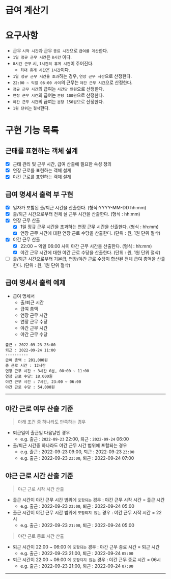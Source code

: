 급여 계산기
===
# 요구사항
* 근무 `시작 시간`과 근무 `종료 시간`으로 `급여를 계산`한다.
* `1일 정규 근무 시간`은 `8시간` 이다.
* `8시간 근무` 시, `1시간의 휴게 시간`이 주어진다.
  * `최대 휴게 시간`은 `1시간`이다.
* `1일 정규 근무 시간을 초과`하는 경우, `연장 근무 시간`으로 산정한다.
* `22:00 ~ 익일 06:00 사이`의 근무는 `야간 근무 시간`으로 산정한다.
* `정규 근무 시간`의 급여는 `시간당 만원`으로 산정한다.
* `연장 근무 시간`의 급여는 `분당 100원`으로 산정한다.
* `야간 근무 시간`의 급여는 `분당 150원`으로 산정한다.
* `1원 단위`는 `절삭`한다.

# 구현 기능 목록
## 근태를 표현하는 객체 설계
* [x] 근태 관리 및 근무 시간, 급여 산출에 필요한 속성 정의
* [x] 연장 근로를 표현하는 객체 설계
* [x] 야간 근로를 표현하는 객체 설계

## 급여 명세서 출력 부 구현
* [x] 일자가 포함된 출/퇴근 시간을 산출한다. (형식:YYYY-MM-DD hh:mm)
* [x] 출/퇴근 시간으로부터 전체 실 근무 시간을 산출한다. (형식 : hh:mm) 
* [x] 연장 근무 산출
  * [x] 1일 정규 근무 시간을 초과하는 연장 근무 시간을 산출한다. (형식 : hh:mm)
  * [x] 연장 근무 시간에 대한 연장 근로 수당을 산출한다. (단위 : 원, 1원 단위 절삭)
* [x] 야간 근무 산출
  * [x] 22:00 ~ 익일 06:00 사이 야간 근무 시간을 산출한다. (형식 : hh:mm)
  * [x] 야간 근무 시간에 대한 야간 근로 수당을 산출한다. (단위 : 원, 1원 단위 절삭)
* [ ] 출/퇴근 시간으로부터 기본급, 연장/야간 근로 수당이 합산된 전체 급여 총액을 산출한다. (단위 : 원, 1원 단위 절삭) 

## 급여 명세서 출력 예제
* 급여 명세서
  * 출/퇴근 시간 
  * 급여 총액
  * 연장 근무 시간
  * 연장 근무 수당
  * 야간 근무 시간
  * 야간 근무 수당
```
출근 : 2022-09-23 23:00
퇴근 : 2022-09-24 11:00
----------
급여 총액 : 201,000원
총 근로 시간 : 12시간
연장 근무 시간 : 3시간 0분, 08:00 ~ 11:00
연장 근로 수당: 18,000원
야간 근무 시간 : 7시간, 23:00 ~ 06:00
야간 근로 수당 : 54,000원
```
---

## 야간 근로 여부 산출 기준
> 아래 조건 중 하나라도 만족하는 경우
* 퇴근일이 출근일 다음날인 경우
  * e.g. 출근 : `2022-09-23` 22:00, 퇴근 : `2022-09-24` 06:00 
* 출/퇴근 시간중 하나라도 야간 근무 시간 범위에 포함되는 경우
  * e.g. 출근 : 2022-09-23 09:00, 퇴근 : 2022-09-23 `23:00` 
  * e.g. 출근 : 2022-09-23 `23:00`, 퇴근 : 2022-09-24 07:00 

## 야근 근로 시간 산출 기준
> 야근 근로 시작 시간 산출
* 출근 시간이 야간 근무 시간 범위에 `포함되는` 경우 : 야간 근무 시작 시간 = 출근 시간
  * e.g. 출근 : 2022-09-23 `23:00`, 퇴근 : 2022-09-24 05:00
* 출근 시간이 야간 근무 시간 범위에 `포함되지 않는` 경우 : 야간 근무 시작 시간 = 22시
  * e.g. 출근 : 2022-09-23 `21:00`, 퇴근 : 2022-09-24 05:00
  
> 야간 근로 종료 시간 산출
* 퇴근 시간이 22:00 ~ 06:00 에 `포함되는` 경우 : 야간 근무 종료 시간 = 퇴근 시간
  * e.g. 출근 : 2022-09-23 21:00, 퇴근 : 2022-09-24 `05:00`
* 퇴근 시간이 22:00 ~ 06:00 에 `포함되지 않는` 경우 : 야간 근무 종료 시간 = 06시
  * e.g. 출근 : 2022-09-23 21:00, 퇴근 : 2022-09-24 `07:00`

---

